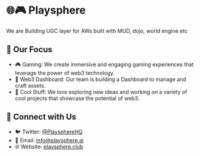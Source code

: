 # 🌐🎮 Playsphere

We are Building UGC layer for AWs built with MUD, dojo, world engine etc

## 🎯 Our Focus

- 🎮 Gaming: We create immersive and engaging gaming experiences that leverage the power of web3 technology.
- 🚀 Web3 Dashboard: Our team is building a Dashboard to manage and craft assets.
- 🎨 Cool Stuff: We love exploring new ideas and working on a variety of cool projects that showcase the potential of web3.

## 🤝 Connect with Us

- 🐦 Twitter: [@PlaysphereHQ](https://twitter.com/Playsphereai)
- 📧 Email: info@playsphere.ai
- 🌐 Website: [playsphere.club](https://playsphere.ai)

